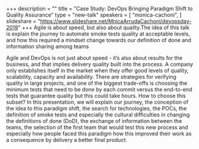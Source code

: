 +++
description = ""
title = "Case Study: DevOps Bringing Paradigm Shift to Quality Assurance"
type = "new-talk"
speakers = [
        "monica-cachoni",
]
slideshare = "https://www.slideshare.net/MnicaArrudaCachoni/devopsday-2019"
+++
Agile is about speed, but also about quality.The idea of this talk is explain the journey to automate smoke tests quality at acceptable levels, and how this required a mindset change towards our definition of done and information sharing among teams

Agile and DevOps is not just about speed - it’s also about results for the business, and that implies delivery quality built into the process. A company only establishes itself in the market when they offer good levels of quality, scalability, capacity and availability. There are strategies for verifying quality in large projects, and one of the biggest trade-offs is choosing the minimum tests that need to be done by each commit versus the end-to-end tests that guarantee quality but this could take hours. How to choose this subset? In this presentation, we will explain our journey, the conception of the idea to this paradigm shift, the search for technologies, the POCs, the definition of smoke tests and especially the cultural difficulties in changing the definitions of done (DoD), the exchange of information between the teams, the selection of the first team that would test this new process and especially how people faced this paradigm how this improved their work as a consequence by delivery a better final product.